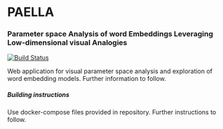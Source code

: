 # PAELLA 
### Parameter space Analysis of word Embeddings Leveraging Low-dimensional visual Analogies

[![Build Status](https://travis-ci.org/rmitsch/paella.png)](https://travis-ci.org/rmitsch/paella)

Web application for visual parameter space analysis and exploration of word embedding models.
Further information to follow.

##### Building instructions

Use docker-compose files provided in repository. Further instructions to follow.